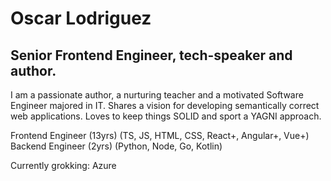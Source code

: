 # Oscar Lodriguez

## Senior Frontend Engineer, tech-speaker and author.

I am a passionate author, a nurturing teacher and a motivated Software Engineer majored in IT. Shares a vision for developing semantically correct web applications. Loves to keep things SOLID and sport a YAGNI approach.

Frontend Engineer (13yrs) (TS, JS, HTML, CSS, React+, Angular+, Vue+)
Backend Engineer (2yrs) (Python, Node, Go, Kotlin)

Currently grokking:
Azure 
